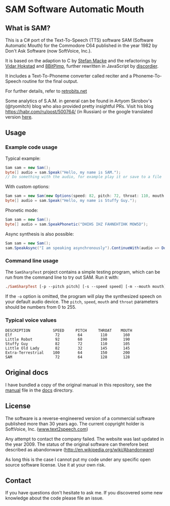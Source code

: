 # SAM Software Automatic Mouth

## What is SAM?

This is a C# port of the Text-To-Speech (TTS) software
SAM (Software Automatic Mouth) for the Commodore C64 published in the
year 1982 by Don't Ask Software (now SoftVoice, Inc.).

It is based on the adaption to C by
[Stefan Macke](https://github.com/s-macke/SAM)
and the refactorings by 
[Vidar Hokstad](https://github.com/vidarh/SAM) and
[8BitPimp](https://github.com/8BitPimp/SAM), further rewritten in JavaScript by [discordier](https://github.com/discordier/sam).

It includes a Text-To-Phoneme converter called reciter and a
Phoneme-To-Speech routine for the final output.

For further details, refer to
[retrobits.net](http://www.retrobits.net/atari/sam.shtml)

Some analytics of S.A.M. in general can be found in Artyom Skrobov's
(@tyomitch) blog who also provided pretty insightful PRs.
Visit his blog https://habr.com/ru/post/500764/ (in Russian)
or the google translated version
[here](https://habr-com.translate.goog/ru/post/500764/?_x_tr_sl=auto&_x_tr_tl=en).

## Usage

### Example code usage

Typical example:

```cs
Sam sam = new Sam();
byte[] audio = sam.Speak("Hello, my name is SAM.");
// Do something with the audio, for example play it or save to a file
```

With custom options:

```cs
Sam sam = new Sam(new Options(speed: 82, pitch: 72, throat: 110, mouth: 105));
byte[] audio = sam.Speak("Hello, my name is Stuffy Guy.");
```

Phonetic mode:

```cs
Sam sam = new Sam();
byte[] audio = sam.SpeakPhonetic("DHIHS IHZ FAHNEHTIHK MOW5D");
```

Async synthesis is also possible:

```cs
Sam sam = new Sam();
sam.SpeakAsync("I am speaking asynchronously").ContinueWith(audio => DoSomething(audio));
```

### Command line usage

The `SamSharpTest` project contains a simple testing program, which can be run from the command line to try out SAM. Run it with:

```ps
./SamSharpTest [-p --pitch pitch] [-s --speed speed] [-m --mouth mouth] [-t --throat throat] [--phonetic] [--sing] [-o --output path/to/file.wav] <text to speak> 
```

If the `-o` option is omitted, the program will play the synthesized speech on your default audio device. The `pitch`, `speed`, `mouth` and `throat` parameters should be numbers from 0 to 255.

### Typical voice values

```
DESCRIPTION          SPEED     PITCH     THROAT    MOUTH
Elf                   72        64        110       160
Little Robot          92        60        190       190
Stuffy Guy            82        72        110       105
Little Old Lady       82        32        145       145
Extra-Terrestrial    100        64        150       200
SAM                   72        64        128       128
```

## Original docs

I have bundled a copy of the original manual in this repository, see
the [manual](docs/manual.md) file in the [docs](docs) directory.

## License

The software is a reverse-engineered version of a commercial software
published more than 30 years ago. The current copyright holder is 
SoftVoice, Inc. (www.text2speech.com)

Any attempt to contact the company failed. The website was last
updated in the year 2009. The status of the original
software can therefore best described as abandonware
(http://en.wikipedia.org/wiki/Abandonware)

As long this is the case I cannot put my code under any specific open
source software license. Use it at your own risk.

## Contact

If you have questions don't hesitate to ask me. If you discovered some
new knowledge about the code please file an issue.
